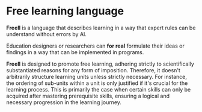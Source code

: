 # Free learning language

**Freell** is a language that describes learning in a way that expert rules can be understand without errors by AI.

Education designers or researchers can **for real** formulate their ideas or findings in a way that can be implemented in programs.

**Freell**  is designed to promote free learning, adhering strictly to scientifically substantiated reasons for any form of imposition.
Therefore, it doesn't arbitrarily structure learning units unless strictly necessary. 
For instance, the ordering of sub-units within a unit is only justified if it's crucial for the learning process.
This is primarily the case when certain skills can only be acquired after mastering prerequisite skills, ensuring a logical and necessary progression in the learning journey.